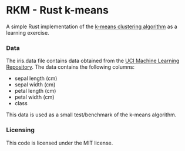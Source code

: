 # RKM - Rust k-means #

A simple Rust implementation of the [k-means clustering algorithm](http://en.wikipedia.org/wiki/K-means_clustering) as a learning exercise.

### Data ###
The iris.data file contains data obtained from the [UCI Machine Learning Repository](https://archive.ics.uci.edu/ml/datasets/Iris). The data contains the following columns:
 - sepal length (cm)
 - sepal width (cm)
 - petal length (cm)
 - petal width (cm)
 - class
 
 This data is used as a small test/benchmark of the k-means algorithm.

 ### Licensing ###
 This code is licensed under the MIT license.
